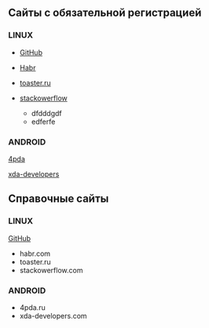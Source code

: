 ## Cайты с обязательной регистрацией

### LINUX

- [GitHub](https://github.com)

- [Habr](https://habr.com)

- [toaster.ru](https://toaster.ru)

- [stackowerflow](https://stackowerflow.com)
    - dfdddgdf
    - edferfe


### ANDROID

[4pda](4pda.ru)

[xda-developers](xda-developers.com)


## Справочные сайты ##

### LINUX

[GitHub](http://github.com)

- habr.com
- toaster.ru
- stackowerflow.com

### ANDROID

- 4pda.ru
- xda-developers.com
